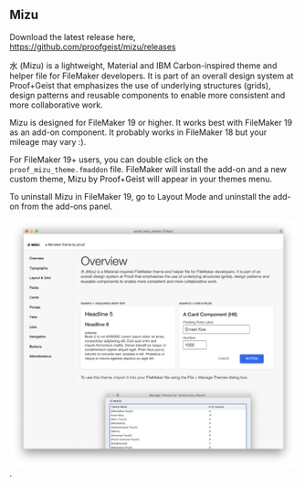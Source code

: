## Mizu

Download the latest release here, https://github.com/proofgeist/mizu/releases

水 (Mizu) is a lightweight, Material and IBM Carbon-inspired theme and helper file for FileMaker developers. It is part of an overall design system at Proof+Geist that emphasizes the use of underlying structures (grids), design patterns and reusable components to enable more consistent and more collaborative work.

Mizu is designed for FileMaker 19 or higher. It works best with FileMaker 19 as an add-on component. It probably works in FileMaker 18 but your mileage may vary :).

For FileMaker 19+ users, you can double click on the `proof_mizu_theme.fmaddon` file. FileMaker will install the add-on and a new custom theme, Mizu by Proof+Geist will appear in your themes menu.

To uninstall Mizu in FileMaker 19, go to Layout Mode and uninstall the add-on from the add-ons panel.

![Mizu img](mizu.png "Text to show on mouseover").